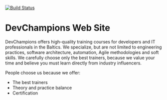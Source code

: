 
[![Build Status](https://travis-ci.org/devchampions/website.svg?branch=master)](https://travis-ci.org/devchampions/website)

# DevChampions Web Site

DevChampions offers high-quality training courses for developers and IT professionals in the Baltics. We specialize, but are not limited to engineering practices, software architecture, automation, Agile methodologies and soft skills. We carefully choose only the best trainers, because we value your time and believe you must learn directly from industry influencers.

People choose us because we offer:

- The best trainers
- Theory and practice balance
- Certification



